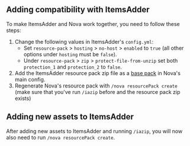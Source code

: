 ## Adding compatibility with ItemsAdder

To make ItemsAdder and Nova work together, you need to follow these steps:

1. Change the following values in ItemsAdder's `config.yml`:
    - Set `resource-pack` > `hosting` > `no-host` > `enabled` to `true` (all other options under `hosting` must be `false`).
    - Under `resource-pack` > `zip` > `protect-file-from-unzip` set both `protection_1` and `protection_2` to `false`.
2. Add the ItemsAdder resource pack zip file as a [base pack](../setup.md#optional-resourcepack-merging) in Nova's main config.
3. Regenerate Nova's resource pack with `/nova resourcePack create` (make sure that you've run `/iazip` before and the resource pack zip exists)

## Adding new assets to ItemsAdder

After adding new assets to ItemsAdder and running `/iazip`, you will now also need to run `/nova resourcePack create`.